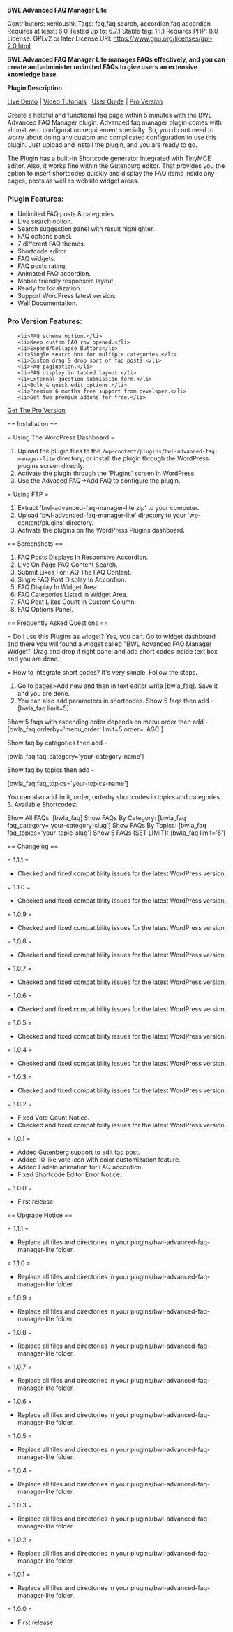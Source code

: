 **BWL Advanced FAQ Manager Lite**

Contributors: xenioushk
Tags: faq,faq search, accordion,faq accordion
Requires at least: 6.0
Tested up to: 6.7.1
Stable tag: 1.1.1
Requires PHP: 8.0
License: GPLv2 or later
License URI: https://www.gnu.org/licenses/gpl-2.0.html

**BWL Advanced FAQ Manager Lite manages FAQs effectively, and you can create and administer unlimited FAQs to give users an extensive knowledge base.**

**Plugin Description**

[Live Demo](https://projects.bluewindlab.net/wpplugin/baf_landing) | [Video Tutorials](https://www.youtube.com/watch?v=tU7iOR5rRkc&list=PLxYTuQlgnCLqE7618FUZ1lrFJWTo3oRLi) | [User Guide](https://projects.bluewindlab.net/wpplugin/baf/doc/) | [Pro Version](https://1.envato.market/baf-wp)

<p>Create a helpful and functional faq page within 5 minutes with the BWL Advanced FAQ Manager plugin. Advanced faq manager plugin comes with almost zero configuration requirement specialty. So, you do not need to worry about doing any custom and complicated configuration to use this plugin. Just upload and install the plugin, and you are ready to go.</p>

<p>The Plugin has a built-in Shortcode generator integrated with TinyMCE editor. Also, it works fine within the Gutenburg editor. That provides you the option to insert shortcodes quickly and display the FAQ items inside any pages, posts as well as website widget areas.</p>

<h3>Plugin Features:</h3>

<ul>
<li>Unlimited FAQ posts & categories.</li>
<li>Live search option.</li>
<li>Search suggestion panel with result highlighter.</li>
<li>FAQ options panel.</li>
<li>7 different FAQ themes.</li>
<li>Shortcode editor.</li>
<li>FAQ widgets.</li>
<li>FAQ posts rating.</li>
<li>Animated FAQ accordion.</li>
<li>Mobile friendly responsive layout.</li>
<li>Ready for localization.</li>
<li>Support WordPress latest version.</li>
<li>Well Documentation.</li>
</ul>

<h3>Pro Version Features:</h3>
<ul>
    
	<li>FAQ schema option.</li>
    <li>Keep custom FAQ row opened.</li>    
    <li>Expand/Collapse Buttons</li>    
    <li>Single search box for multiple categories.</li>    
    <li>Custom drag & drop sort of faq posts.</li>
    <li>FAQ pagination.</li>
    <li>FAQ display in tabbed layout.</li>
    <li>External question submission form.</li>
    <li>Bulk & quick edit options.</li>
    <li>Premium 6 months free support from developer.</li>
    <li>Get two premium addons for free.</li>
</ul>

<p><a href="https://1.envato.market/baf-wp">Get The Pro Version</a></p>

== Installation ==

= Using The WordPress Dashboard =

1. Upload the plugin files to the `/wp-content/plugins/bwl-advanced-faq-manager-lite` directory, or install the plugin through the WordPress plugins screen directly.
2. Activate the plugin through the 'Plugins' screen in WordPress
3. Use the Advaced FAQ->Add FAQ to configure the plugin.

= Using FTP =

1. Extract 'bwl-advanced-faq-manager-lite.zip' to your computer.
2. Upload 'bwl-advanced-faq-manager-lite' directory to your 'wp-content/plugins' directory.
3. Activate the plugins on the WordPress Plugins dashboard.

== Screenshots ==

1. FAQ Posts Displays In Responsive Accordion.
2. Live On Page FAQ Content Search.
3. Submit Likes For FAQ The FAQ Content.
4. Single FAQ Post Display In Accordion.
5. FAQ Display In Widget Area.
6. FAQ Categories Listed In Widget Area.
7. FAQ Post Likes Count In Custom Column.
8. FAQ Options Panel.

== Frequently Asked Questions ==

= Do I use this Plugins as widget?
Yes, you can. Go to widget dashboard and there you will found a widget called "BWL Advanced FAQ Manager Widget". Drag and drop
it right panel and add short codes inside text box and you are done.

= How to integrate short codes?
It's very simple. Follow the steps.

1. Go to pages>Add new and then in text editor write [bwla_faq]. Save it and you are done.
2. You can also add parameters in shortcodes.
   Show 5 faqs then add -
   [bwla_faq limit=5]

Show 5 faqs with ascending order depends on menu order then add -
[bwla_faq orderby='menu_order' limit=5 order= 'ASC']

Show faq by categories then add -

[bwla_faq faq_category='your-category-name']

Show faq by topics then add -

[bwla_faq faq_topics='your-topics-name']

You can also add limit, order, orderby shortcodes in topics and categories. 3. Available Shortcodes:

Show All FAQs: [bwla_faq]
Show FAQs By Category: [bwla_faq faq_category='your-category-slug']
Show FAQs By Topics: [bwla_faq faq_topics='your-topic-slug']
Show 5 FAQs (SET LIMIT): [bwla_faq limit='5']

== Changelog ==

= 1.1.1 =

- Checked and fixed compatibility issues for the latest WordPress version.

= 1.1.0 =

- Checked and fixed compatibility issues for the latest WordPress version.

= 1.0.9 =

- Checked and fixed compatibility issues for the latest WordPress version.

= 1.0.8 =

- Checked and fixed compatibility issues for the latest WordPress version.

= 1.0.7 =

- Checked and fixed compatibility issues for the latest WordPress version.

= 1.0.6 =

- Checked and fixed compatibility issues for the latest WordPress version.

= 1.0.5 =

- Checked and fixed compatibility issues for the latest WordPress version.

= 1.0.4 =

- Checked and fixed compatibility issues for the latest WordPress version.

= 1.0.3 =

- Checked and fixed compatibility issues for the latest WordPress version.

= 1.0.2 =

- Fixed Vote Count Notice.
- Checked and fixed compatibility issues for the latest WordPress version.

= 1.0.1 =

- Added Gutenberg support to edit faq post.
- Added 10 like vote icon with color customization feature.
- Added FadeIn animation for FAQ accordion.
- Fixed Shortcode Editor Error Notice.

= 1.0.0 =

- First release.

== Upgrade Notice ==

= 1.1.1 =

- Replace all files and directories in your plugins/bwl-advanced-faq-manager-lite folder.

= 1.1.0 =

- Replace all files and directories in your plugins/bwl-advanced-faq-manager-lite folder.

= 1.0.9 =

- Replace all files and directories in your plugins/bwl-advanced-faq-manager-lite folder.

= 1.0.8 =

- Replace all files and directories in your plugins/bwl-advanced-faq-manager-lite folder.

= 1.0.7 =

- Replace all files and directories in your plugins/bwl-advanced-faq-manager-lite folder.

= 1.0.6 =

- Replace all files and directories in your plugins/bwl-advanced-faq-manager-lite folder.

= 1.0.5 =

- Replace all files and directories in your plugins/bwl-advanced-faq-manager-lite folder.

= 1.0.4 =

- Replace all files and directories in your plugins/bwl-advanced-faq-manager-lite folder.

= 1.0.3 =

- Replace all files and directories in your plugins/bwl-advanced-faq-manager-lite folder.

= 1.0.2 =

- Replace all files and directories in your plugins/bwl-advanced-faq-manager-lite folder.

= 1.0.1 =

- Replace all files and directories in your plugins/bwl-advanced-faq-manager-lite folder.

= 1.0.0 =

- First release.
